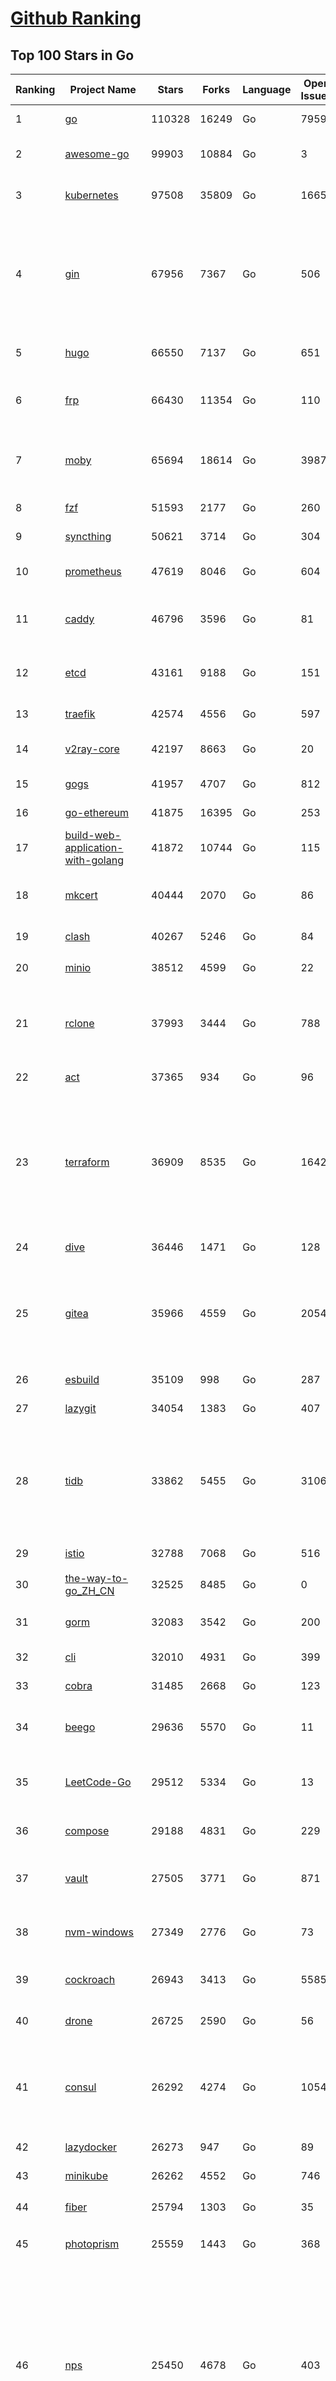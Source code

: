 [Github Ranking](../README.md)
==========

## Top 100 Stars in Go

| Ranking | Project Name | Stars | Forks | Language | Open Issues | Description | Last Commit |
| ------- | ------------ | ----- | ----- | -------- | ----------- | ----------- | ----------- |
| 1 | [go](https://github.com/golang/go) | 110328 | 16249 | Go | 7959 | The Go programming language | 2023-04-14T21:21:51Z |
| 2 | [awesome-go](https://github.com/avelino/awesome-go) | 99903 | 10884 | Go | 3 | A curated list of awesome Go frameworks, libraries and software | 2023-04-16T05:46:17Z |
| 3 | [kubernetes](https://github.com/kubernetes/kubernetes) | 97508 | 35809 | Go | 1665 | Production-Grade Container Scheduling and Management | 2023-04-16T08:50:26Z |
| 4 | [gin](https://github.com/gin-gonic/gin) | 67956 | 7367 | Go | 506 | Gin is a HTTP web framework written in Go (Golang). It features a Martini-like API with much better performance -- up to 40 times faster. If you need smashing performance, get yourself some Gin. | 2023-04-12T12:45:30Z |
| 5 | [hugo](https://github.com/gohugoio/hugo) | 66550 | 7137 | Go | 651 | The world’s fastest framework for building websites. | 2023-04-15T13:59:55Z |
| 6 | [frp](https://github.com/fatedier/frp) | 66430 | 11354 | Go | 110 | A fast reverse proxy to help you expose a local server behind a NAT or firewall to the internet. | 2023-04-16T08:43:44Z |
| 7 | [moby](https://github.com/moby/moby) | 65694 | 18614 | Go | 3987 | Moby Project - a collaborative project for the container ecosystem to assemble container-based systems | 2023-04-15T12:43:45Z |
| 8 | [fzf](https://github.com/junegunn/fzf) | 51593 | 2177 | Go | 260 | :cherry_blossom: A command-line fuzzy finder | 2023-04-12T14:53:15Z |
| 9 | [syncthing](https://github.com/syncthing/syncthing) | 50621 | 3714 | Go | 304 | Open Source Continuous File Synchronization | 2023-04-14T16:46:51Z |
| 10 | [prometheus](https://github.com/prometheus/prometheus) | 47619 | 8046 | Go | 604 | The Prometheus monitoring system and time series database. | 2023-04-15T16:40:07Z |
| 11 | [caddy](https://github.com/caddyserver/caddy) | 46796 | 3596 | Go | 81 | Fast and extensible multi-platform HTTP/1-2-3 web server with automatic HTTPS | 2023-04-15T15:34:23Z |
| 12 | [etcd](https://github.com/etcd-io/etcd) | 43161 | 9188 | Go | 151 | Distributed reliable key-value store for the most critical data of a distributed system | 2023-04-16T03:57:07Z |
| 13 | [traefik](https://github.com/traefik/traefik) | 42574 | 4556 | Go | 597 | The Cloud Native Application Proxy | 2023-04-13T16:33:20Z |
| 14 | [v2ray-core](https://github.com/v2ray/v2ray-core) | 42197 | 8663 | Go | 20 | A platform for building proxies to bypass network restrictions. | 2023-04-10T03:15:06Z |
| 15 | [gogs](https://github.com/gogs/gogs) | 41957 | 4707 | Go | 812 | Gogs is a painless self-hosted Git service | 2023-04-11T10:35:55Z |
| 16 | [go-ethereum](https://github.com/ethereum/go-ethereum) | 41875 | 16395 | Go | 253 | Official Go implementation of the Ethereum protocol | 2023-04-15T03:50:45Z |
| 17 | [build-web-application-with-golang](https://github.com/astaxie/build-web-application-with-golang) | 41872 | 10744 | Go | 115 | A golang ebook intro how to build a web with golang | 2023-03-21T15:24:30Z |
| 18 | [mkcert](https://github.com/FiloSottile/mkcert) | 40444 | 2070 | Go | 86 | A simple zero-config tool to make locally trusted development certificates with any names you'd like. | 2023-04-13T18:08:01Z |
| 19 | [clash](https://github.com/Dreamacro/clash) | 40267 | 5246 | Go | 84 | A rule-based tunnel in Go. | 2023-04-16T07:00:27Z |
| 20 | [minio](https://github.com/minio/minio) | 38512 | 4599 | Go | 22 | Multi-Cloud :cloud: Object Storage  | 2023-04-15T17:25:26Z |
| 21 | [rclone](https://github.com/rclone/rclone) | 37993 | 3444 | Go | 788 | "rsync for cloud storage" - Google Drive, S3, Dropbox, Backblaze B2, One Drive, Swift, Hubic, Wasabi, Google Cloud Storage, Yandex Files | 2023-04-15T08:23:04Z |
| 22 | [act](https://github.com/nektos/act) | 37365 | 934 | Go | 96 | Run your GitHub Actions locally 🚀 | 2023-04-13T14:09:30Z |
| 23 | [terraform](https://github.com/hashicorp/terraform) | 36909 | 8535 | Go | 1642 | Terraform enables you to safely and predictably create, change, and improve infrastructure. It is an open source tool that codifies APIs into declarative configuration files that can be shared amongst team members, treated as code, edited, reviewed, and versioned. | 2023-04-14T15:55:12Z |
| 24 | [dive](https://github.com/wagoodman/dive) | 36446 | 1471 | Go | 128 | A tool for exploring each layer in a docker image | 2023-04-14T12:45:59Z |
| 25 | [gitea](https://github.com/go-gitea/gitea) | 35966 | 4559 | Go | 2054 | Git with a cup of tea! Painless self-hosted all-in-one software development service, includes Git hosting, code review, team collaboration, package registry and CI/CD | 2023-04-16T08:01:47Z |
| 26 | [esbuild](https://github.com/evanw/esbuild) | 35109 | 998 | Go | 287 | An extremely fast bundler for the web | 2023-04-13T01:49:32Z |
| 27 | [lazygit](https://github.com/jesseduffield/lazygit) | 34054 | 1383 | Go | 407 | simple terminal UI for git commands | 2023-04-16T07:01:34Z |
| 28 | [tidb](https://github.com/pingcap/tidb) | 33862 | 5455 | Go | 3106 | TiDB is an open-source, cloud-native, distributed, MySQL-Compatible database for elastic scale and real-time analytics. Try AI-powered Chat2Query free at : https://tidbcloud.com/free-trial | 2023-04-16T07:35:17Z |
| 29 | [istio](https://github.com/istio/istio) | 32788 | 7068 | Go | 516 | Connect, secure, control, and observe services. | 2023-04-16T02:53:19Z |
| 30 | [the-way-to-go_ZH_CN](https://github.com/unknwon/the-way-to-go_ZH_CN) | 32525 | 8485 | Go | 0 | 《The Way to Go》中文译本，中文正式名《Go 入门指南》 | 2023-04-13T06:58:50Z |
| 31 | [gorm](https://github.com/go-gorm/gorm) | 32083 | 3542 | Go | 200 | The fantastic ORM library for Golang, aims to be developer friendly | 2023-04-12T15:59:04Z |
| 32 | [cli](https://github.com/cli/cli) | 32010 | 4931 | Go | 399 | GitHub’s official command line tool | 2023-04-16T06:32:04Z |
| 33 | [cobra](https://github.com/spf13/cobra) | 31485 | 2668 | Go | 123 | A Commander for modern Go CLI interactions | 2023-04-13T18:55:09Z |
| 34 | [beego](https://github.com/beego/beego) | 29636 | 5570 | Go | 11 | beego is an open-source, high-performance web framework for the Go programming language. | 2023-04-13T13:58:38Z |
| 35 | [LeetCode-Go](https://github.com/halfrost/LeetCode-Go) | 29512 | 5334 | Go | 13 | ✅ Solutions to LeetCode by Go, 100% test coverage, runtime beats 100% / LeetCode 题解 | 2023-04-08T04:02:08Z |
| 36 | [compose](https://github.com/docker/compose) | 29188 | 4831 | Go | 229 | Define and run multi-container applications with Docker | 2023-04-15T06:18:27Z |
| 37 | [vault](https://github.com/hashicorp/vault) | 27505 | 3771 | Go | 871 | A tool for secrets management, encryption as a service, and privileged access management | 2023-04-14T21:54:24Z |
| 38 | [nvm-windows](https://github.com/coreybutler/nvm-windows) | 27349 | 2776 | Go | 73 | A node.js version management utility for Windows. Ironically written in Go. | 2023-04-15T10:42:48Z |
| 39 | [cockroach](https://github.com/cockroachdb/cockroach) | 26943 | 3413 | Go | 5585 | CockroachDB - the open source, cloud-native distributed SQL database. | 2023-04-15T20:46:32Z |
| 40 | [drone](https://github.com/harness/drone) | 26725 | 2590 | Go | 56 | Drone is a Container-Native, Continuous Delivery Platform | 2023-04-07T17:27:31Z |
| 41 | [consul](https://github.com/hashicorp/consul) | 26292 | 4274 | Go | 1054 | Consul is a distributed, highly available, and data center aware solution to connect and configure applications across dynamic, distributed infrastructure. | 2023-04-16T08:37:10Z |
| 42 | [lazydocker](https://github.com/jesseduffield/lazydocker) | 26273 | 947 | Go | 89 | The lazier way to manage everything docker | 2023-04-05T19:26:47Z |
| 43 | [minikube](https://github.com/kubernetes/minikube) | 26262 | 4552 | Go | 746 | Run Kubernetes locally | 2023-04-15T16:13:28Z |
| 44 | [fiber](https://github.com/gofiber/fiber) | 25794 | 1303 | Go | 35 | ⚡️ Express inspired web framework written in Go | 2023-04-15T18:00:17Z |
| 45 | [photoprism](https://github.com/photoprism/photoprism) | 25559 | 1443 | Go | 368 | AI-Powered Photos App for the Decentralized Web 🌈💎✨ | 2023-04-14T16:28:03Z |
| 46 | [nps](https://github.com/ehang-io/nps) | 25450 | 4678 | Go | 403 | 一款轻量级、高性能、功能强大的内网穿透代理服务器。支持tcp、udp、socks5、http等几乎所有流量转发，可用来访问内网网站、本地支付接口调试、ssh访问、远程桌面，内网dns解析、内网socks5代理等等……，并带有功能强大的web管理端。a lightweight, high-performance, powerful intranet penetration proxy server, with a powerful web management terminal. | 2023-03-06T23:36:08Z |
| 47 | [echo](https://github.com/labstack/echo) | 25415 | 2136 | Go | 46 | High performance, minimalist Go web framework | 2023-04-15T18:48:34Z |
| 48 | [influxdb](https://github.com/influxdata/influxdb) | 25254 | 3352 | Go | 1689 | Scalable datastore for metrics, events, and real-time analytics | 2023-04-14T19:35:58Z |
| 49 | [portainer](https://github.com/portainer/portainer) | 25174 | 2154 | Go | 943 | Making Docker and Kubernetes management easy. | 2023-04-14T03:51:13Z |
| 50 | [kit](https://github.com/go-kit/kit) | 24833 | 2404 | Go | 35 | A standard library for microservices. | 2023-03-19T08:34:07Z |
| 51 | [alist](https://github.com/alist-org/alist) | 24227 | 3396 | Go | 92 | 🗂️A file list program that supports multiple storage, powered by Gin and Solidjs. / 一个支持多存储的文件列表程序，使用 Gin 和 Solidjs。 | 2023-04-16T08:08:12Z |
| 52 | [helm](https://github.com/helm/helm) | 24127 | 6629 | Go | 283 | The Kubernetes Package Manager | 2023-04-16T08:53:31Z |
| 53 | [iris](https://github.com/kataras/iris) | 23853 | 2477 | Go | 82 | The fastest HTTP/2 Go Web Framework. New, modern and easy to learn. Fast development with Code you control. Unbeatable cost-performance ratio :rocket: | 2023-04-10T09:56:13Z |
| 54 | [go-zero](https://github.com/zeromicro/go-zero) | 23780 | 3368 | Go | 226 | A cloud-native Go microservices framework with cli tool for productivity. | 2023-04-16T09:01:10Z |
| 55 | [nsq](https://github.com/nsqio/nsq) | 23389 | 2855 | Go | 50 | A realtime distributed messaging platform | 2023-03-06T00:19:31Z |
| 56 | [faas](https://github.com/openfaas/faas) | 22945 | 1842 | Go | 27 | OpenFaaS - Serverless Functions Made Simple | 2023-03-17T10:01:58Z |
| 57 | [ngrok](https://github.com/inconshreveable/ngrok) | 22819 | 4224 | Go | 214 | Introspected tunnels to localhost | 2023-04-09T17:47:39Z |
| 58 | [k3s](https://github.com/k3s-io/k3s) | 22813 | 2029 | Go | 165 | Lightweight Kubernetes | 2023-04-14T22:12:31Z |
| 59 | [viper](https://github.com/spf13/viper) | 22638 | 1869 | Go | 364 | Go configuration with fangs | 2023-04-15T07:00:34Z |
| 60 | [logrus](https://github.com/sirupsen/logrus) | 22493 | 2225 | Go | 4 | Structured, pluggable logging for Go. | 2023-03-12T00:21:49Z |
| 61 | [pocketbase](https://github.com/pocketbase/pocketbase) | 22481 | 890 | Go | 34 | Open Source realtime backend in 1 file | 2023-04-15T11:44:15Z |
| 62 | [hub](https://github.com/github/hub) | 22378 | 2363 | Go | 241 | A command-line tool that makes git easier to use with GitHub. | 2023-04-11T14:39:49Z |
| 63 | [croc](https://github.com/schollz/croc) | 22298 | 967 | Go | 97 | Easily and securely send things from one computer to another :crocodile: :package: | 2023-04-12T16:03:53Z |
| 64 | [docker_practice](https://github.com/yeasy/docker_practice) | 22204 | 5504 | Go | 3 | Learn and understand Docker&Container technologies, with real DevOps practice! | 2023-04-09T10:45:10Z |
| 65 | [v2ray-core](https://github.com/v2fly/v2ray-core) | 22029 | 3552 | Go | 51 | A platform for building proxies to bypass network restrictions. | 2023-04-15T13:09:18Z |
| 66 | [go-patterns](https://github.com/tmrts/go-patterns) | 21797 | 2022 | Go | 15 | Curated list of Go design patterns, recipes and idioms | 2022-08-07T21:44:59Z |
| 67 | [micro](https://github.com/zyedidia/micro) | 21392 | 1109 | Go | 676 | A modern and intuitive terminal-based text editor | 2023-04-13T21:21:17Z |
| 68 | [vegeta](https://github.com/tsenart/vegeta) | 21102 | 1282 | Go | 84 | HTTP load testing tool and library. It's over 9000! | 2023-04-11T14:19:11Z |
| 69 | [dapr](https://github.com/dapr/dapr) | 20929 | 1645 | Go | 351 | Dapr is a portable, event-driven, runtime for building distributed applications across cloud and edge. | 2023-04-16T03:40:23Z |
| 70 | [rancher](https://github.com/rancher/rancher) | 20895 | 2774 | Go | 2281 | Complete container management platform | 2023-04-15T01:41:03Z |
| 71 | [lux](https://github.com/iawia002/lux) | 20598 | 2429 | Go | 426 | 👾 Fast and simple video download library and CLI tool written in Go | 2023-04-07T02:21:08Z |
| 72 | [k9s](https://github.com/derailed/k9s) | 20418 | 1306 | Go | 375 | 🐶 Kubernetes CLI To Manage Your Clusters In Style! | 2023-04-14T08:15:02Z |
| 73 | [kratos](https://github.com/go-kratos/kratos) | 20392 | 3770 | Go | 95 | Your ultimate Go microservices framework for the cloud-native era. | 2023-04-14T07:13:39Z |
| 74 | [delve](https://github.com/go-delve/delve) | 20379 | 2044 | Go | 113 | Delve is a debugger for the Go programming language. | 2023-04-14T10:42:10Z |
| 75 | [go-micro](https://github.com/go-micro/go-micro) | 20348 | 2267 | Go | 69 | A Go microservices framework | 2023-04-12T15:31:59Z |
| 76 | [k6](https://github.com/grafana/k6) | 20046 | 1051 | Go | 386 | A modern load testing tool, using Go and JavaScript - https://k6.io | 2023-04-14T12:11:37Z |
| 77 | [fyne](https://github.com/fyne-io/fyne) | 20025 | 1113 | Go | 501 | Cross platform GUI toolkit in Go inspired by Material Design | 2023-04-16T08:56:53Z |
| 78 | [cli](https://github.com/urfave/cli) | 20022 | 1681 | Go | 41 | A simple, fast, and fun package for building command line apps in Go | 2023-04-14T15:31:28Z |
| 79 | [restic](https://github.com/restic/restic) | 19909 | 1291 | Go | 381 | Fast, secure, efficient backup program | 2023-04-14T21:18:48Z |
| 80 | [harbor](https://github.com/goharbor/harbor) | 19822 | 4320 | Go | 513 | An open source trusted cloud native registry project that stores, signs, and scans content. | 2023-04-16T03:57:18Z |
| 81 | [learn-go-with-tests](https://github.com/quii/learn-go-with-tests) | 19468 | 2556 | Go | 33 | Learn Go with test-driven development | 2023-04-05T10:08:00Z |
| 82 | [testify](https://github.com/stretchr/testify) | 19412 | 1440 | Go | 273 | A toolkit with common assertions and mocks that plays nicely with the standard library | 2023-04-11T13:57:31Z |
| 83 | [fasthttp](https://github.com/valyala/fasthttp) | 19399 | 1621 | Go | 57 | Fast HTTP package for Go. Tuned for high performance. Zero memory allocations in hot paths. Up to 10x faster than net/http | 2023-04-15T11:39:32Z |
| 84 | [colly](https://github.com/gocolly/colly) | 19346 | 1581 | Go | 142 | Elegant Scraper and Crawler Framework for Golang | 2023-04-10T23:41:43Z |
| 85 | [filebrowser](https://github.com/filebrowser/filebrowser) | 19237 | 2324 | Go | 53 | 📂 Web File Browser | 2023-04-12T01:51:44Z |
| 86 | [dgraph](https://github.com/dgraph-io/dgraph) | 19180 | 1452 | Go | 182 | Native GraphQL Database with graph backend | 2023-04-14T15:13:14Z |
| 87 | [websocket](https://github.com/gorilla/websocket) | 19019 | 3292 | Go | 28 | A fast, well-tested and widely used WebSocket implementation for Go. | 2022-12-09T16:03:16Z |
| 88 | [loki](https://github.com/grafana/loki) | 18814 | 2660 | Go | 786 | Like Prometheus, but for logs. | 2023-04-14T23:19:42Z |
| 89 | [zap](https://github.com/uber-go/zap) | 18498 | 1312 | Go | 93 | Blazing fast, structured, leveled logging in Go. | 2023-04-12T22:39:16Z |
| 90 | [mux](https://github.com/gorilla/mux) | 18158 | 1728 | Go | 15 | A powerful HTTP router and URL matcher for building Go web servers with 🦍 | 2022-12-09T15:56:57Z |
| 91 | [grpc-go](https://github.com/grpc/grpc-go) | 17920 | 3959 | Go | 121 | The Go language implementation of gRPC. HTTP/2 based RPC | 2023-04-15T07:31:46Z |
| 92 | [Cloudreve](https://github.com/cloudreve/Cloudreve) | 17766 | 3020 | Go | 257 | 🌩支持多家云存储的云盘系统 (Self-hosted file management and sharing system, supports multiple storage providers) | 2023-04-16T01:26:02Z |
| 93 | [bubbletea](https://github.com/charmbracelet/bubbletea) | 17759 | 569 | Go | 36 | A powerful little TUI framework 🏗 | 2023-04-12T19:03:16Z |
| 94 | [gotty](https://github.com/yudai/gotty) | 17662 | 1339 | Go | 102 | Share your terminal as a web application | 2023-03-24T15:55:33Z |
| 95 | [podman](https://github.com/containers/podman) | 17568 | 1909 | Go | 433 | Podman: A tool for managing OCI containers and pods. | 2023-04-15T17:09:37Z |
| 96 | [jaeger](https://github.com/jaegertracing/jaeger) | 17460 | 2107 | Go | 318 | CNCF Jaeger, a Distributed Tracing Platform | 2023-04-16T03:07:49Z |
| 97 | [goreplay](https://github.com/buger/goreplay) | 17196 | 1718 | Go | 264 | GoReplay is an open-source tool for capturing and replaying live HTTP traffic into a test environment in order to continuously test your system with real data. It can be used to increase confidence in code deployments, configuration changes and infrastructure changes. | 2023-03-24T19:45:00Z |
| 98 | [learngo](https://github.com/inancgumus/learngo) | 17152 | 2280 | Go | 1 | ❤️ 1000+ Hand-Crafted Go Examples, Exercises, and Quizzes. 🚀 Learn Go by fixing 1000+ tiny programs. | 2023-04-14T01:43:46Z |
| 99 | [seaweedfs](https://github.com/seaweedfs/seaweedfs) | 17090 | 1948 | Go | 152 | SeaweedFS is a fast distributed storage system for blobs, objects, files, and data lake, for billions of files! Blob store has O(1) disk seek, cloud tiering. Filer supports Cloud Drive, cross-DC active-active replication, Kubernetes, POSIX FUSE mount, S3 API, S3 Gateway, Hadoop, WebDAV, encryption, Erasure Coding. | 2023-04-16T05:15:16Z |
| 100 | [go-redis](https://github.com/redis/go-redis) | 17036 | 2047 | Go | 168 | Type-safe Redis client for Golang | 2023-04-14T09:59:34Z |

